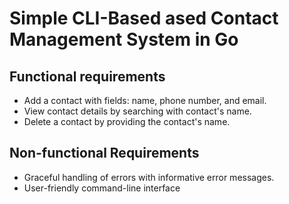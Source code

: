 # Simple CLI-Based ased Contact Management System in Go

## Functional requirements
- Add a contact with fields: name, phone number, and email.
- View contact details by searching with contact's name.
- Delete a contact by providing the contact's name.
## Non-functional Requirements
- Graceful handling of errors with informative error messages.
- User-friendly command-line interface
